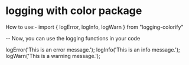 # logging with color package
How to use:-
import { logError, logInfo, logWarn } from "logging-colorify"

 -- Now, you can use the logging functions in your code

logError('This is an error message.');
logInfo('This is an info message.');
logWarn('This is a warning message.');
